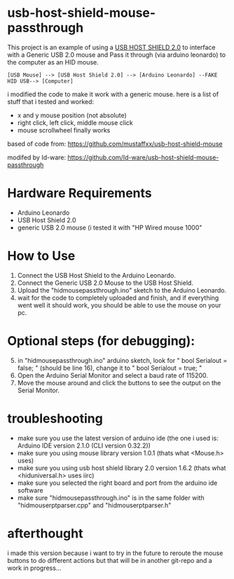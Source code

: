 # usb-host-shield-mouse-passthrough
This project is an example of using a [USB HOST SHIELD 2.0](https://github.com/felis/USB_Host_Shield_2.0) to interface with a Generic USB 2.0 mouse and Pass it through (via arduino leonardo) to the computer as an HID mouse.
```
[USB Mouse] --> [USB Host Shield 2.0] --> [Arduino Leonardo] --FAKE HID USB--> [Computer]
```
i modified the code to make it work with a generic mouse.
here is a list of stuff that i tested and worked:
- x and y mouse position (not absolute)
- right click, left click, middle mouse click
- mouse scrollwheel finally works


based of code from: https://github.com/mustaffxx/usb-host-shield-mouse

modifed by Id-ware: https://github.com/Id-ware/usb-host-shield-mouse-passthrough


# Hardware Requirements
- Arduino Leonardo
- USB Host Shield 2.0
- generic USB 2.0 mouse (i tested it with "HP Wired mouse 1000"

# How to Use
1.  Connect the USB Host Shield to the Arduino Leonardo.
2.  Connect the Generic USB 2.0 Mouse to the USB Host Shield.
3.  Upload the "hidmousepassthrough.ino" sketch to the Arduino Leonardo.
4.  wait for the code to completely uploaded and finish, and if everything went well it should work, you should be able to use the mouse on your pc.

# Optional steps (for debugging):
5.  in "hidmousepassthrough.ino" arduino sketch, look for " bool Serialout = false; " (should be line 16), change it to " bool Serialout = true; "
6.  Open the Arduino Serial Monitor and select a baud rate of 115200.
7.  Move the mouse around and click the buttons to see the output on the Serial Monitor.

# troubleshooting
- make sure you use the latest version of arduino ide (the one i used is: Arduino IDE version 2.1.0 (CLI version 0.32.2))
- make sure you using mouse library version 1.0.1 (thats what <Mouse.h> uses)
- make sure you using usb host shield library 2.0 version 1.6.2 (thats what <hiduniversal.h> uses iirc)
- make sure you selected the right board and port from the arduino ide software
- make sure "hidmousepassthrough.ino" is in the same folder with "hidmouserptparser.cpp" and "hidmouserptparser.h"

# afterthought
i made this version because i want to try in the future to reroute the mouse buttons to do different actions
but that will be in another git-repo and a work in progress...
